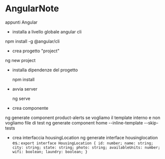 # AngularNote
appunti Angular

- installa a livello globale angular cli
  
npm install -g @angular/cli 

- crea progetto "project"
  
ng new project

- installa dipendenze del progetto

  npm install

 - avvia server

    ng serve

- crea componente
  
ng generate component product-alerts 
se vogliamo il template interno e non vogliamo file di test
ng generate component home --inline-template --skip-tests

- crea interfaccia housingLocation
  ng generate interface housinglocation
  es.:
  `export interface HousingLocation {
  id: number;
  name: string;
  city: string;
  state: string;
  photo: string;
  availableUnits: number;
  wifi: boolean;
  laundry: boolean;
}`
